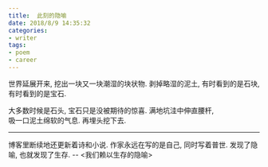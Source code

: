 ```yaml
---
title:  此刻的隐喻
date: 2018/8/9 14:35:32
categories: 
- writer
tags:
- poem
- career
---
```




世界延展开来, 
挖出一块又一块潮湿的块状物. 
剥掉略湿的泥土, 
有时看到的是石块, 
有时看到的是宝石. 

大多数时候是石头, 
宝石只是没被期待的惊喜. 
满地坑洼中伸直腰杆,  
吸一口泥土绵软的气息. 
再埋头挖下去. 

***
博客里断续地还更新着诗和小说. 作家永远在写的是自己, 同时写着普世. 
发现了隐喻, 也就发现了生存. -- <我们赖以生存的隐喻>